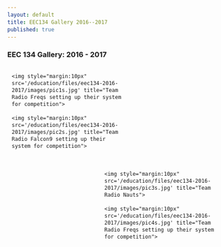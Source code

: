 ```yaml
---
layout: default
title: EEC134 Gallery 2016--2017
published: true
---
```


### EEC 134 Gallery: 2016 - 2017

<div style="float:left; margin:0px 0 10px 0; padding: 0 30px 10px 10px; width:50%;">

	<img style="margin:10px" src='/education/files/eec134-2016-2017/images/pic1s.jpg' title="Team Radio Freqs setting up their system for competition">

	<img style="margin:10px" src='/education/files/eec134-2016-2017/images/pic2s.jpg' title="Team Radio Falcon9 setting up their system for competition">

</div>

<div style="float:right; margin:0px 0 10px 0; padding: 0 30px 10px 10px; width:50%;">

	<img style="margin:10px" src='/education/files/eec134-2016-2017/images/pic3s.jpg' title="Team Radio Nauts">

	<img style="margin:10px" src='/education/files/eec134-2016-2017/images/pic4s.jpg' title="Team Radio Freqs setting up their system for competition">

</div>

